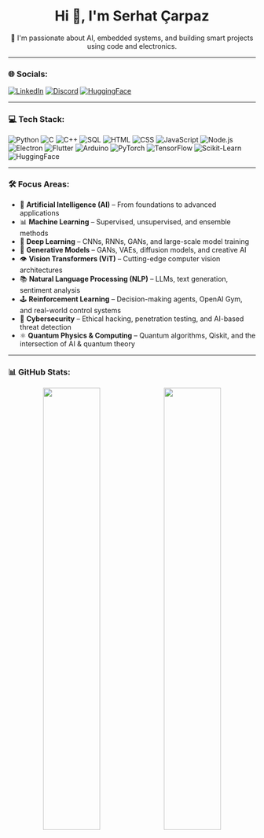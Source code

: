 <h1 align="center">Hi 👋, I'm Serhat Çarpaz</h1>

<p align="center">
🚀 I'm passionate about AI, embedded systems, and building smart projects using code and electronics.  
</p>

---

### 🌐 Socials:

[![LinkedIn](https://img.shields.io/badge/LinkedIn-blue?style=for-the-badge&logo=linkedin&logoColor=white)](https://linkedin.com/in/senin-linkin)
[![Discord](https://img.shields.io/badge/Discord-5865F2?style=for-the-badge&logo=discord&logoColor=white)](https://discordapp.com/users/senin-idin)
[![HuggingFace](https://img.shields.io/badge/HuggingFace-FF6F00?style=for-the-badge&logo=huggingface&logoColor=white)](https://huggingface.co/serhatcarpaz)

---

### 💻 Tech Stack:

![Python](https://img.shields.io/badge/Python-3776AB?style=for-the-badge&logo=python&logoColor=white)
![C](https://img.shields.io/badge/C-00599C?style=for-the-badge&logo=c&logoColor=white)
![C++](https://img.shields.io/badge/C++-00599C?style=for-the-badge&logo=cplusplus&logoColor=white)
![SQL](https://img.shields.io/badge/SQL-336791?style=for-the-badge&logo=postgresql&logoColor=white)
![HTML](https://img.shields.io/badge/HTML-E34F26?style=for-the-badge&logo=html5&logoColor=white)
![CSS](https://img.shields.io/badge/CSS-1572B6?style=for-the-badge&logo=css3&logoColor=white)
![JavaScript](https://img.shields.io/badge/JavaScript-F7DF1E?style=for-the-badge&logo=javascript&logoColor=black)
![Node.js](https://img.shields.io/badge/Node.js-339933?style=for-the-badge&logo=node.js&logoColor=white)
![Electron](https://img.shields.io/badge/Electron-47848F?style=for-the-badge&logo=electron&logoColor=white)
![Flutter](https://img.shields.io/badge/Flutter-02569B?style=for-the-badge&logo=flutter&logoColor=white)
![Arduino](https://img.shields.io/badge/Arduino-00979D?style=for-the-badge&logo=arduino&logoColor=white)
![PyTorch](https://img.shields.io/badge/PyTorch-EE4C2C?style=for-the-badge&logo=pytorch&logoColor=white)
![TensorFlow](https://img.shields.io/badge/TensorFlow-FF6F00?style=for-the-badge&logo=tensorflow&logoColor=white)
![Scikit-Learn](https://img.shields.io/badge/Scikit--Learn-F7931E?style=for-the-badge&logo=scikit-learn&logoColor=white)
![HuggingFace](https://img.shields.io/badge/HuggingFace-FFD21F?style=for-the-badge&logo=huggingface&logoColor=black)

---

### 🛠 Focus Areas:

- 🧠 **Artificial Intelligence (AI)** – From foundations to advanced applications  
- 📊 **Machine Learning** – Supervised, unsupervised, and ensemble methods  
- 🤖 **Deep Learning** – CNNs, RNNs, GANs, and large-scale model training  
- 🎨 **Generative Models** – GANs, VAEs, diffusion models, and creative AI  
- 👁️ **Vision Transformers (ViT)** – Cutting-edge computer vision architectures  
- 📚 **Natural Language Processing (NLP)** – LLMs, text generation, sentiment analysis  
- 🕹️ **Reinforcement Learning** – Decision-making agents, OpenAI Gym, and real-world control systems  
- 🔐 **Cybersecurity** – Ethical hacking, penetration testing, and AI-based threat detection  
- ⚛️ **Quantum Physics & Computing** – Quantum algorithms, Qiskit, and the intersection of AI & quantum theory  

---

### 📊 GitHub Stats:

<div align="center">
  <img src="https://github-readme-stats.vercel.app/api?username=serhat-carpaz&show_icons=true&theme=tokyonight" width="48%"/>
  <img src="https://github-readme-streak-stats.herokuapp.com/?user=serhat-carpaz&theme=tokyonight" width="48%"/>
</div>
